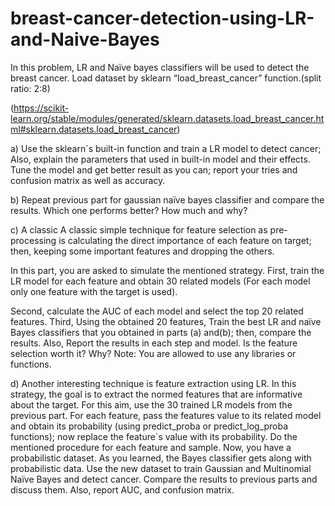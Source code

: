 # breast-cancer-detection-using-LR-and-Naive-Bayes
In this problem, LR and Naïve bayes classifiers will be used to detect the breast cancer. Load dataset by
sklearn “load_breast_cancer” function.(split ratio: 2:8)

(https://scikit-learn.org/stable/modules/generated/sklearn.datasets.load_breast_cancer.html#sklearn.datasets.load_breast_cancer)

a) Use the sklearn`s built-in function and train a LR model to detect cancer; Also, explain the
parameters that used in built-in model and their effects. Tune the model and get better
result as you can; report your tries and confusion matrix as well as accuracy.

b) Repeat previous part for gaussian naïve bayes classifier and compare the results. Which
one performs better? How much and why?

c) A classic A classic simple technique for feature selection as pre-processing is calculating the
direct importance of each feature on target; then, keeping some important features and
dropping the others. 

In this part, you are asked to simulate the mentioned strategy.
First, train the LR model for each feature and obtain 30 related models (For each model
only one feature with the target is used).

Second, calculate the AUC of each model and select the top 20 related features.
Third, Using the obtained 20 features, Train the best LR and naïve Bayes classifiers that you
obtained in parts (a) and(b); then, compare the results. Also, Report the results in each step
and model. Is the feature selection worth it? Why?
Note: You are allowed to use any libraries or functions.

d) Another interesting technique is feature extraction using LR. In this strategy, the goal is to
extract the normed features that are informative about the target. For this aim, use the 30
trained LR models from the previous part. For each feature, pass the features value to its
related model and obtain its probability (using predict_proba or predict_log_proba
functions); 
now replace the feature`s value with its probability. Do the mentioned
procedure for each feature and sample. Now, you have a probabilistic dataset. As you
learned, the Bayes classifier gets along with probabilistic data. Use the new dataset to train
Gaussian and Multinomial Naïve Bayes and detect cancer. Compare the results to previous
parts and discuss them. Also, report AUC, and confusion matrix.
